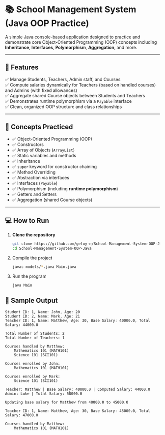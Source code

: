 # 📚 School Management System (Java OOP Practice)

A simple Java console-based application designed to practice and demonstrate core Object-Oriented Programming (OOP) concepts including **Inheritance**, **Interfaces**, **Polymorphism**, **Aggregation**, and more.

---

## 📌 Features

✅ Manage Students, Teachers, Admin staff, and Courses  
✅ Compute salaries dynamically for Teachers (based on handled courses) and Admins (with fixed allowances)  
✅ Aggregate shared Course objects between Students and Teachers  
✅ Demonstrates runtime polymorphism via a `Payable` interface  
✅ Clean, organized OOP structure and class relationships  

---

## 📖 Concepts Practiced

- ✅ Object-Oriented Programming (OOP)
- ✅ Constructors
- ✅ Array of Objects (`ArrayList`)
- ✅ Static variables and methods
- ✅ Inheritance
- ✅ `super` keyword for constructor chaining
- ✅ Method Overriding
- ✅ Abstraction via interfaces
- ✅ Interfaces (`Payable`)
- ✅ Polymorphism (including **runtime polymorphism**)
- ✅ Getters and Setters
- ✅ Aggregation (shared Course objects)

---

## 💻 How to Run

1. **Clone the repository**
   ```bash
   git clone https://github.com/geloy-n/School-Management-System-OOP-Java.git
   cd School-Management-System-OOP-Java

2. Compile the project
   ```bash
   javac models/*.java Main.java
   
4. Run the program
   ```bash
   java Main

## 📌 Sample Output

```
Student ID: 1, Name: John, Age: 20
Student ID: 2, Name: Mark, Age: 21
Teacher ID: 1, Name: Matthew, Age: 30, Base Salary: 40000.0, Total Salary: 44000.0

Total Number of Students: 2
Total Number of Teachers: 1

Courses handled by Matthew:
    Mathematics 101 (MATH101)
    Science 101 (SCI101)

Courses enrolled by John:
    Mathematics 101 (MATH101)

Courses enrolled by Mark:
    Science 101 (SCI101)

Teacher: Matthew | Base Salary: 40000.0 | Computed Salary: 44000.0
Admin: Luke | Total Salary: 58000.0

Updating base salary for Matthew from 40000.0 to 45000.0

Teacher ID: 1, Name: Matthew, Age: 30, Base Salary: 45000.0, Total Salary: 47000.0

Courses handled by Matthew:
    Mathematics 101 (MATH101)
```



